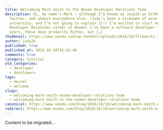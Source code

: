 ```yaml
---
title: Welcoming Mark Smith to the Nexmo Developer Relations Team
description: Hi, my name’s Mark – although I’m known as Judy2k on GitHub,
  Twitter, and almost everywhere else. (Judy’s been a nickname of mine since
  university, and I’m not going to explain it!) I’m excited to start my
  Developer Relations career at Nexmo! I’ve been a software developer for 20
  years, these days primarily Python, but […]
thumbnail: https://www.nexmo.com/wp-content/uploads/2016/10/fireworks-700h.jpg
author: judy2k
published: true
published_at: 2016-10-18T16:01:48
comments: true
category: tutorial
old_categories:
  - developer
  - developers
tags:
  - devrel
  - welcome
slugs:
  - welcoming-mark-smith-nexmo-developer-relations-team
  - welcoming-mark-smith-to-the-nexmo-developer-relations-team
canonical: https://www.nexmo.com/blog/2016/10/18/welcoming-mark-smith-nexmo-developer-relations-team
redirect: https://www.nexmo.com/blog/2016/10/18/welcoming-mark-smith-nexmo-developer-relations-team
---
```

Content to be migrated...